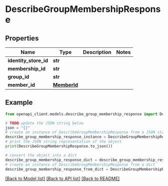 # DescribeGroupMembershipResponse


## Properties

Name | Type | Description | Notes
------------ | ------------- | ------------- | -------------
**identity_store_id** | **str** |  | 
**membership_id** | **str** |  | 
**group_id** | **str** |  | 
**member_id** | [**MemberId**](MemberId.md) |  | 

## Example

```python
from openapi_client.models.describe_group_membership_response import DescribeGroupMembershipResponse

# TODO update the JSON string below
json = "{}"
# create an instance of DescribeGroupMembershipResponse from a JSON string
describe_group_membership_response_instance = DescribeGroupMembershipResponse.from_json(json)
# print the JSON string representation of the object
print(DescribeGroupMembershipResponse.to_json())

# convert the object into a dict
describe_group_membership_response_dict = describe_group_membership_response_instance.to_dict()
# create an instance of DescribeGroupMembershipResponse from a dict
describe_group_membership_response_from_dict = DescribeGroupMembershipResponse.from_dict(describe_group_membership_response_dict)
```
[[Back to Model list]](../README.md#documentation-for-models) [[Back to API list]](../README.md#documentation-for-api-endpoints) [[Back to README]](../README.md)


